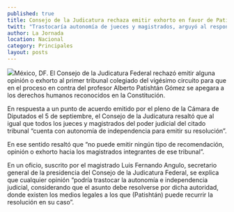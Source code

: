 ```yaml
---
published: true
title: Consejo de la Judicatura rechaza emitir exhorto en favor de Patishtán
twitt: "Trastocaría autonomía de jueces y magistrados, arguyó al responder a la solicitud de diputados."
author: La Jornada
location: Nacional
category: Principales
layout: posts
---
```


![](http://i.imgur.com/gfejIztm.jpg)México, DF. El Consejo de la Judicatura Federal rechazó emitir alguna opinión o exhorto al primer tribunal colegiado del vigésimo circuito para que en el proceso en contra del profesor Alberto Patishtán Gómez se apegara a los derechos humanos reconocidos en la Constitución.

En respuesta a un punto de acuerdo emitido por el pleno de la Cámara de Diputados el 5 de septiembre, el Consejo de la Judicatura resaltó que al igual que todos los jueces y magistrados del poder judicial del citado tribunal “cuenta con autonomía de independencia para emitir su resolución”.

En ese sentido resaltó que “no puede emitir ningún tipo de recomendación, opinión o exhorto hacia los magistrados integrantes de ese tribunal”.

En un oficio, suscrito por el magistrado Luis Fernando Angulo, secretario general de la presidencia del Consejo de la Judicatura Federal, se explica que cualquier opinión “podría trastocar la autonomía e independencia judicial, considerando que el asunto debe resolverse por dicha autoridad, donde existen los medios legales a los que (Patishtán) puede recurrir la resolución en su caso”.
